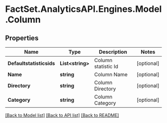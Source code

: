 # FactSet.AnalyticsAPI.Engines.Model.Column
## Properties

Name | Type | Description | Notes
------------ | ------------- | ------------- | -------------
**Defaultstatisticsids** | **List&lt;string&gt;** | Column statistic Id | [optional] 
**Name** | **string** | Column Name | [optional] 
**Directory** | **string** | Column Directory | [optional] 
**Category** | **string** | Column Category | [optional] 

[[Back to Model list]](../README.md#documentation-for-models) [[Back to API list]](../README.md#documentation-for-api-endpoints) [[Back to README]](../README.md)

